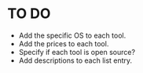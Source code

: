 # TO DO 

- Add the specific OS to each tool.
- Add the prices to each tool.
- Specify if each tool is open source?
- Add descriptions to each list entry.